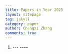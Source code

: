 ```yaml
---
title: Papers in Year 2025
layout: sitepage
tag: jekyll
category: paper
author: Chengxi Zhang
comments: true
---
```

<ol>
    <li>--- <b>----</b></li>
</ol>







